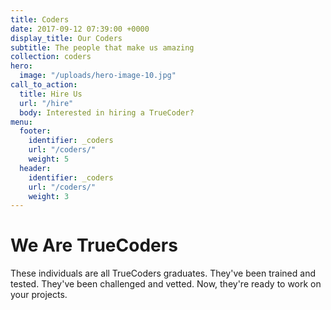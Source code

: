 ```yaml
---
title: Coders
date: 2017-09-12 07:39:00 +0000
display_title: Our Coders
subtitle: The people that make us amazing
collection: coders
hero:
  image: "/uploads/hero-image-10.jpg"
call_to_action:
  title: Hire Us
  url: "/hire"
  body: Interested in hiring a TrueCoder?
menu:
  footer:
    identifier: _coders
    url: "/coders/"
    weight: 5
  header:
    identifier: _coders
    url: "/coders/"
    weight: 3
---
```


# We Are TrueCoders

These individuals are all TrueCoders graduates. They've been trained and tested. They've been challenged and vetted. Now, they're ready to work on your projects.
